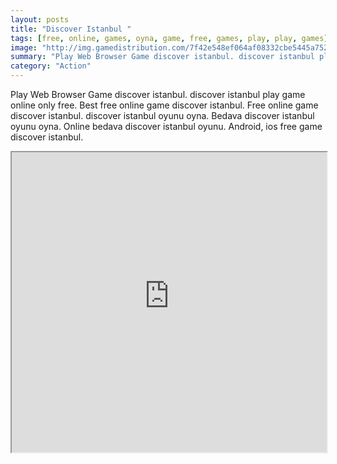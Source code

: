 ```yaml
---
layout: posts
title: "Discover Istanbul "
tags: [free, online, games, oyna, game, free, games, play, play, games]
image: "http://img.gamedistribution.com/7f42e548ef064af08332cbe5445a752d.jpg"
summary: "Play Web Browser Game discover istanbul. discover istanbul play game online only free. Best free online game discover istanbul. Free online game discover istanbul. discover istanbul oyunu oyna. Bedava discover istanbul oyunu oyna. Online bedava discover istanbul oyunu. Android, ios free game discover istanbul."
category: "Action"
---
```


Play Web Browser Game discover istanbul. discover istanbul play game online only free. Best free online game discover istanbul. Free online game discover istanbul. discover istanbul oyunu oyna. Bedava discover istanbul oyunu oyna. Online bedava discover istanbul oyunu. Android, ios free game discover istanbul.

<iframe width="100%" height="480px;" src="http://flash.gamedistribution.com?game=7f42e548ef064af08332cbe5445a752d"></iframe>